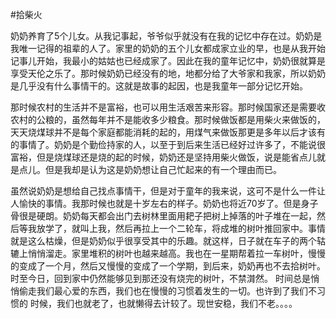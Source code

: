#拾柴火

  奶奶养育了5个儿女。从我记事起，爷爷似乎就没有在我的记忆中存在过。奶奶是我唯一记得的祖辈的人了。家里的奶奶的五个儿女都成家立业的早，也是从我开始记事儿开始，我最小的姑姑也已经成家了。因此在我的童年记忆中，奶奶很就算是享受天伦之乐了。那时候奶奶已经没有的地，地都分给了大爷家和我家，所以奶奶是几乎没有什么事情干的。这就是故事的起因，也是我童年一部分记忆开始。

  那时候农村的生活并不是富裕，也可以用生活艰苦来形容。那时候国家还是需要收农村的公粮的，虽然每年并不是能收多少粮食。那时候做饭都是用柴火来做饭的，天天烧煤球并不是每个家庭都能消耗的起的，用煤气来做饭那更是多年以后才该有的事情了。奶奶是个勤俭持家的人，以至于到后来生活已经好过许多了，不能说很富裕，但是烧煤球还是烧的起的时候，奶奶还是坚持用柴火做饭，说是能省点儿就是点儿。但是我却是认为这是奶奶想让自己忙起来的有一个理由而已。

  虽然说奶奶是想给自己找点事情干，但是对于童年的我来说，这可不是什么一件让人愉快的事情。我那时候也就是十岁左右的样子。奶奶也将近70岁了。但是身子骨很是硬朗。奶奶每天都会出门去树林里面用耙子把树上掉落的叶子堆在一起，然后等我放学了，就叫上我，然后再拉上一个二轮车，将成堆的树叶推回家中。事情就是这么枯燥，但是奶奶似乎很享受其中的乐趣。就这样，日子就在车子的两个轱辘上悄悄溜走。家里堆积的树叶也越来越高。我也在一星期帮着拉一车树叶，慢慢的变成了一个月，然后又慢慢的变成了一个学期，到后来，奶奶再也不去拾树叶。时至今日，回到家中仍然能够见到那还没有烧完的树叶，不禁潸然。
  时间总是悄悄偷走我们最心爱的东西，我们也在慢慢的习惯着发生的一切。也许到了我们不习惯的 时候，我们也就老了，也就懒得去计较了。现世安稳，我们不老。。。。